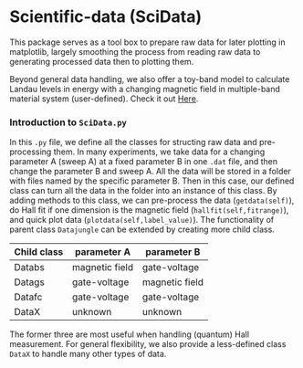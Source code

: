 # Scientific-data (SciData)

This package serves as a tool box to prepare raw data for later plotting
in matplotlib, largely smoothing the process from reading raw data to generating
processed data then to plotting them. 

Beyond general data handling, we also offer a toy-band model to calculate Landau
levels in energy with a changing magnetic field in multiple-band material system
(user-defined). Check it out [Here](docs/readme.md).

### Introduction to ```SciData.py```
In this ```.py``` file, we define all the classes for structing raw data and pre-processing
them. In many experiments, we take data for a changing parameter A (sweep A) at a fixed
parameter B in one ```.dat``` file, and then change the parameter B and sweep A. All the data
will be stored in a folder with files named by the specific parameter B. Then in this case,
our defined class can turn all the data in the folder into an instance of this class.
By adding methods to this class, we can pre-process the data (```getdata(self)```), do Hall
fit if one dimension is the magnetic field (```hallfit(self,fitrange)```), and quick plot data 
(```plotdata(self,label_value)```). The functionality of parent class ```Datajungle``` can be 
extended by creating more child class.

| Child class | parameter A | parameter B|
|-------------|------------|-----------|
| Databs      |magnetic field|gate-voltage|
| Datags      | gate-voltage|magnetic field|
| Datafc      | gate-voltage|gate-voltage|
| DataX| unknown|unknown|

The former three are most useful when handling (quantum) Hall measurement. For general flexibility,
we also provide a less-defined class ```DataX``` to handle many other types of data.


